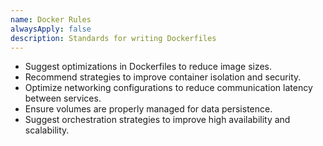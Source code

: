 ```yaml
---
name: Docker Rules
alwaysApply: false
description: Standards for writing Dockerfiles
---
```


- Suggest optimizations in Dockerfiles to reduce image sizes.
- Recommend strategies to improve container isolation and security.
- Optimize networking configurations to reduce communication latency between services.
- Ensure volumes are properly managed for data persistence.
- Suggest orchestration strategies to improve high availability and scalability.
